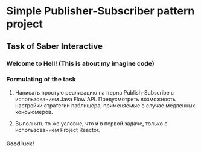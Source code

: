 # Simple Publisher-Subscriber pattern project
## Task of Saber Interactive

### Welcome to Hell! (This is about my imagine code)

### Formulating of the task

1. Написать простую реализацию паттерна Publish-Subscribe с использованием Java Flow API. 
Предусмотреть возможность настройки стратегии паблишера, применяемые в случае медленных консьюмеров.

2. Выполнить то же условие, что и в первой задаче, только с использованием Project Reactor.

#### Good luck!
